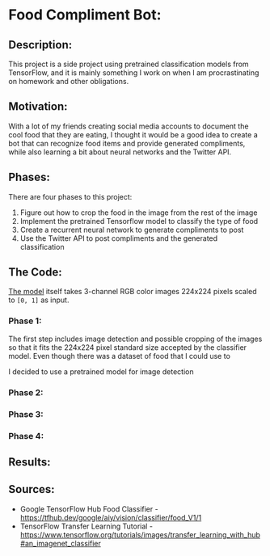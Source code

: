 # Food Compliment Bot:

## Description:

This project is a side project using pretrained classification models from TensorFlow, and it is mainly something I work on when I am procrastinating on homework and other obligations.

## Motivation:

With a lot of my friends creating social media accounts to document the cool food that they are eating, I thought it would be a good idea to create a bot that can recognize food items and provide generated compliments, while also learning a bit about neural networks and the Twitter API.

## Phases:

There are four phases to this project:

1. Figure out how to crop the food in the image from the rest of the image
2. Implement the pretrained Tensorflow model to classify the type of food
3. Create a recurrent neural network to generate compliments to post
4. Use the Twitter API to post compliments and the generated classification

## The Code:

[The model](https://tfhub.dev/google/aiy/vision/classifier/food_V1/1) itself takes 3-channel RGB color images 224x224 pixels scaled to `[0, 1]` as input.

### Phase 1:

The first step includes image detection and possible cropping of the images so that it fits the 224x224 pixel standard size accepted by the classifier model. Even though there was a dataset of food that I could use to 

I decided to use a pretrained model for image detection


### Phase 2:



### Phase 3:



### Phase 4:



## Results:



## Sources:

- Google TensorFlow Hub Food Classifier - https://tfhub.dev/google/aiy/vision/classifier/food_V1/1
- TensorFlow Transfer Learning Tutorial - https://www.tensorflow.org/tutorials/images/transfer_learning_with_hub#an_imagenet_classifier